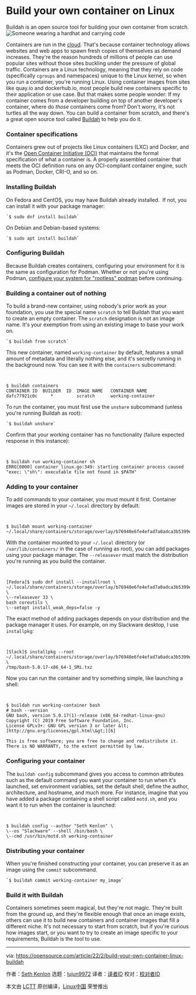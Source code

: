 [#]: subject: "Build your own container on Linux"
[#]: via: "https://opensource.com/article/22/2/build-your-own-container-linux-buildah"
[#]: author: "Seth Kenlon https://opensource.com/users/seth"
[#]: collector: "lujun9972"
[#]: translator: " "
[#]: reviewer: " "
[#]: publisher: " "
[#]: url: " "

Build your own container on Linux
======
Buildah is an open source tool for building your own container from
scratch.
![Someone wearing a hardhat and carrying code ][1]

Containers are run in the [cloud][2]. That's because container technology allows websites and web apps to spawn fresh copies of themselves as demand increases. They're the reason hundreds of millions of people can use popular sites without those sites buckling under the pressure of global traffic. Containers are a Linux technology, meaning that they rely on code (specifically `cgroups` and namespaces) unique to the Linux kernel, so when you run a container, you're running Linux. Using container images from sites like quay.io and dockerhub.io, most people build new containers specific to their application or use case. But that makes some people wonder: If my container comes from a developer building on top of another developer's container, where do _those_ containers come from? Don't worry, it's not turtles all the way down. You can build a container from scratch, and there's a great open source tool called [Buildah][3] to help you do it.

### Container specifications

Containers grew out of projects like Linux containers (LXC) and Docker, and it's the [Open Container Initiative (OCI)][4] that maintains the formal specification of what a container is. A properly assembled container that meets the OCI definition runs on any OCI-compliant container engine, such as Podman, Docker, CRI-O, and so on.

### Installing Buildah

On Fedora and CentOS, you may have Buildah already installed.  If not, you can install it with your package manager:


```
`$ sudo dnf install buildah`
```

On Debian and Debian-based systems:


```
`$ sudo apt install buildah`
```

### Configuring Buildah 

Because Buildah creates containers, configuring your environment for it is the same as configuration for Podman. Whether or not you're using Podman, [configure your system for "rootless" podman][5] before continuing.

### Building a container out of nothing

To build a brand-new container, using nobody's prior work as your foundation, you use the special name `scratch` to tell Buildah that you want to create an empty container. The `scratch` designation is not an image name. It's your exemption from using an existing image to base your work on.


```
`$ buildah from scratch`
```

This new container, named `working-container` by default, features a small amount of metadata and literally nothing else, and it's secretly running in the background now. You can see it with the `containers` subcommand:


```


$ buildah containers
CONTAINER ID  BUILDER  ID  IMAGE NAME   CONTAINER NAME
dafc77921c0c     *         scratch      working-container

```

To run the container, you must first use the `unshare` subcommand (unless you're running Buildah as root):


```
`$ buildah unshare`
```

Confirm that your working container has no functionality (failure expected response in this instance):


```


$ buildah run working-container sh
ERRO[0000] container_linux.go:349: starting container process caused "exec: \"sh\": executable file not found in $PATH"

```

### Adding to your container

To add commands to your container, you must mount it first. Container images are stored in your `~/.local` directory by default:


```


$ buildah mount working-container
~/.local/share/containers/storage/overlay/b76940e6fe4efad7a0adca3b5399ee12055ddd733bbe273120dcae36a2e6c12f/merged

```

With the container mounted to your `~/.local` directory (or `/var/lib/containers/` in the case of running as root), you can add packages using your package manager. The `--releasever` must match the distribution you're running as you build the container.


```


[Fedora]$ sudo dnf install --installroot \
~/.local/share/containers/storage/overlay/b76940e6fe4efad7a0adca3b5399ee12055ddd733bbe273120dcae36a2e6c12f/merged \
\--releasever 33 \
bash coreutils \
\--setopt install_weak_deps=false -y

```

The exact method of adding packages depends on your distribution and the package manager it uses. For example, on my Slackware desktop, I use `installpkg`:


```


[Slack]$ installpkg --root ~/.local/share/containers/storage/overlay/b76940e6fe4efad7a0adca3b5399ee12055ddd733bbe273120dcae36a2e6c12f/merged \
/tmp/bash-5.0.17-x86_64-1_SMi.txz

```

Now you can run the container and try something simple, like launching a shell:


```


$ buildah run working-container bash
# bash --version
GNU bash, version 5.0.17(1)-release (x86_64-redhat-linux-gnu)
Copyright (C) 2019 Free Software Foundation, Inc.
License GPLv3+: GNU GPL version 3 or later &lt;[http://gnu.org/licenses/gpl.html\&gt;][6]

This is free software; you are free to change and redistribute it.
There is NO WARRANTY, to the extent permitted by law.

```

### Configuring your container

The `buildah config` subcommand gives you access to common attributes such as the default command you want your container to run when it's launched, set environment variables, set the default shell, define the author, architecture, and hostname, and much more. For instance, imagine that you have added a package containing a shell script called `motd.sh`, and you want it to run when the container is launched:


```


$ buildah config --author "Seth Kenlon" \
\--os "Slackware" --shell /bin/bash \
\--cmd /usr/bin/motd.sh working-container

```

### Distributing your container

When you're finished constructing your container, you can preserve it as an image using the `commit` subcommand.


```
`$ buildah commit working-container my_image`
```

### Build it with Buildah

Containers sometimes seem magical, but they're not magic. They're built from the ground up, and they're flexible enough that once an image exists, others can use it to build new containers and container images that fill a different niche. It's not necessary to start from scratch, but if you're curious how images start, or you want to try to create an image specific to your requirements, Buildah is the tool to use.

--------------------------------------------------------------------------------

via: https://opensource.com/article/22/2/build-your-own-container-linux-buildah

作者：[Seth Kenlon][a]
选题：[lujun9972][b]
译者：[译者ID](https://github.com/译者ID)
校对：[校对者ID](https://github.com/校对者ID)

本文由 [LCTT](https://github.com/LCTT/TranslateProject) 原创编译，[Linux中国](https://linux.cn/) 荣誉推出

[a]: https://opensource.com/users/seth
[b]: https://github.com/lujun9972
[1]: https://opensource.com/sites/default/files/styles/image-full-size/public/lead-images/build_structure_tech_program_code_construction.png?itok=nVsiLuag (Someone wearing a hardhat and carrying code )
[2]: https://opensource.com/tags/cloud
[3]: http://buildah.io
[4]: https://www.opencontainers.org/
[5]: https://opensource.com/article/21/12/run-containers-without-sudo-podman
[6]: http://gnu.org/licenses/gpl.html\>
